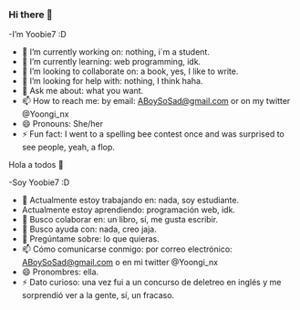 ### Hi there 👋
-I’m Yoobie7 :D
- 🔭 I’m currently working on: nothing, i´m a student.
- 🌱 I’m currently learning: web programming, idk.
- 👯 I’m looking to collaborate on: a book, yes, I like to write.
- 🤔 I’m looking for help with: nothing, I think haha.
- 💬 Ask me about: what you want.
- 📫 How to reach me: by email: ABoySoSad@gmail.com or on my twitter @Yoongi_nx
- 😄 Pronouns: She/her
- ⚡ Fun fact: I went to a spelling bee contest once and was surprised to see people, yeah, a flop.

Hola a todos 👋

-Soy Yoobie7 :D
- 🔭 Actualmente estoy trabajando en: nada, soy estudiante.
-  Actualmente estoy aprendiendo: programación web, idk.
-  👯 Busco colaborar en: un libro, sí, me gusta escribir.
-  🤔 Busco ayuda con: nada, creo jaja.
-  💬 Pregúntame sobre: lo que quieras.
-  📫 Cómo comunicarse conmigo: por correo electrónico: ABoySoSad@gmail.com o en mi twitter @Yoongi_nx
-  😄 Pronombres: ella.
-  ⚡ Dato curioso: una vez fui a un concurso de deletreo en inglés y me sorprendió ver a la gente, sí, un fracaso.
